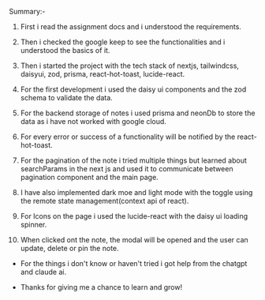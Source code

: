 Summary:-

1. First i read the assignment docs and i understood the requirements.

2. Then i checked the google keep to see the functionalities and i understood the basics of it.

3. Then i started the project with the tech stack of nextjs, tailwindcss, daisyui, zod, prisma, react-hot-toast, lucide-react.

4. For the first development i used the daisy ui components and the zod schema to validate the data.

5. For the backend storage of notes i used prisma and neonDb to store the data as i have not worked with google cloud.

6. For every error or success of a functionality will be notified by the react-hot-toast.

7. For the pagination of the note i tried multiple things but learned about searchParams in the next js and used it to communicate between pagination component and the main page.

8. I have also implemented dark moe and light mode with the toggle using the remote state management(context api of react).

9. For Icons on the page i used the lucide-react with the daisy ui loading spinner.

10. When clicked ont the note, the modal will be opened and the user can update, delete or pin the note.

- For the things i don't know or haven't tried i got help from the chatgpt and claude ai.

- Thanks for giving me a chance to learn and grow!

